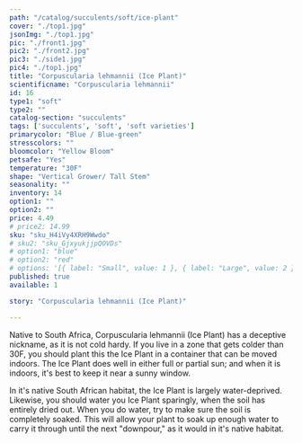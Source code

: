 ```yaml
---
path: "/catalog/succulents/soft/ice-plant"
cover: "./top1.jpg"
jsonImg: "./top1.jpg"
pic: "./front1.jpg"
pic2: "./front2.jpg"
pic3: "./side1.jpg"
pic4: "./top1.jpg"
title: "Corpuscularia lehmannii (Ice Plant)"
scientificname: "Corpuscularia lehmannii"
id: 16 
type1: "soft"
type2: ""
catalog-section: "succulents"
tags: ['succulents', 'soft', 'soft varieties']
primarycolor: "Blue / Blue-green"
stresscolors: ""
bloomcolor: "Yellow Bloom"
petsafe: "Yes"
temperature: "30F"
shape: "Vertical Grower/ Tall Stem"
seasonality: ""
inventory: 14
option1: ""
option2: ""
price: 4.49
# price2: 14.99
sku: "sku_H4iVy4XRH9Wwdo"
# sku2: "sku_GjxyukjjpQOVDs"
# option1: "blue"
# option2: "red"
# options: '[{ label: "Small", value: 1 }, { label: "Large", value: 2 }]'
published: true
available: 1

story: "Corpuscularia lehmannii (Ice Plant)"

---
```

Native to South Africa, Corpuscularia lehmannii (Ice Plant) has a deceptive nickname, as it is not cold hardy. If you live in a zone that gets colder than 30F, you should plant this the Ice Plant in a container that can be moved indoors. The Ice Plant does well in either full or partial sun; and when it is indoors, it's best to keep it near a sunny window. 

In it's native South African habitat, the Ice Plant is largely water-deprived. Likewise, you should water you Ice Plant sparingly, when the soil has entirely dried out. When you do water, try to make sure the soil is completely soaked. This will allow your plant to soak up enough water to carry it through until the next "downpour," as it would in it's native habitat. 
